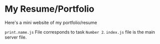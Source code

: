 # My Resume/Portfolio

Here's a mini website of my portfolio/resume

`print.name.js` File corresponds to task `Number 2`. 
`index.js` file is the main server file.

